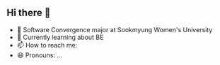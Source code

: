 ## Hi there 👋

<!--
**yeongsinkeem/yeongsinkeem** is a ✨ _special_ ✨ repository because its `README.md` (this file) appears on your GitHub profile.

Here are some ideas to get you started:
--> 

- 🔭 Software Convergence major at Sookmyung Women's University
- 🌱 Currently learning about BE
- 📫 How to reach me:
- 😄 Pronouns: ...

